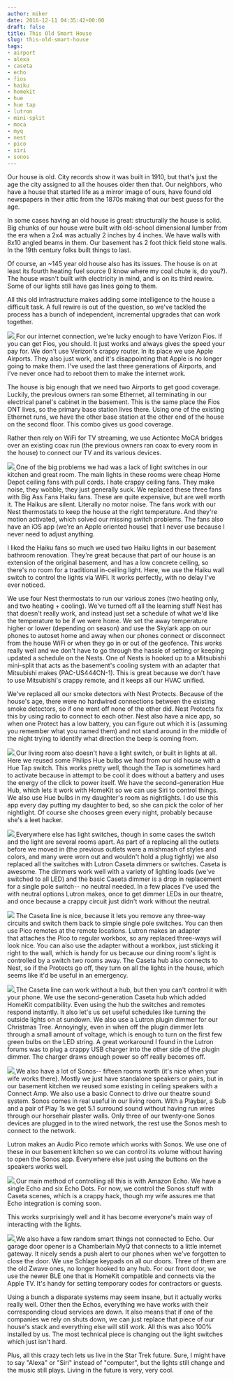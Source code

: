 ```yaml
---
author: miker
date: 2016-12-11 04:35:42+00:00
draft: false
title: This Old Smart House
slug: this-old-smart-house
tags:
- airport
- alexa
- caseta
- echo
- fios
- haiku
- homekit
- hue
- hue tap
- lutron
- mini-split
- moca
- myq
- nest
- pico
- siri
- sonos
---
```


Our house is old. City records show it was built in 1910, but that's just the age the city assigned to all the houses older then that. Our neighbors, who have a house that started life as a mirror image of ours, have found old newspapers in their attic from the 1870s making that our best guess for the age.

In some cases having an old house is great: structurally the house is solid. Big chunks of our house were built with old-school dimensional lumber from the era when a 2x4 was actually 2 inches by 4 inches. We have walls with 8x10 angled beams in them. Our basement has 2 foot thick field stone walls. In the 19th century folks built things to last.

Of course, an ~145 year old house also has its issues. The house is on at least its fourth heating fuel source (I know where my coal chute is, do you?). The house wasn't built with electricity in mind, and is on its third rewire. Some of our lights still have gas lines going to them.

All this old infrastructure makes adding some intelligence to the house a difficult task. A full rewire is out of the question, so we've tackled the process has a bunch of independent, incremental upgrades that can work together.

[![](http://miker.org/wp-content/uploads/2016/12/product_hero_image_2x-188x300.jpg)
](http://miker.org/this-old-smart-house/product_hero_image_2x/)For our internet connection, we're lucky enough to have Verizon Fios. If you can get Fios, you should. It just works and always gives the speed your pay for. We don't use Verizon's crappy router. In its place we use Apple Airports. They also just work, and it's disappointing that Apple is no longer going to make them. I've used the last three generations of Airports, and I've never once had to reboot them to make the internet work.

The house is big enough that we need two Airports to get good coverage. Luckily, the previous owners ran some Ethernet, all terminating in our electrical panel's cabinet in the basement. This is the same place the Fios ONT lives, so the primary base station lives there. Using one of the existing Ethernet runs, we have the other base station at the other end of the house on the second floor. This combo gives us good coverage.

Rather then rely on WiFi for TV streaming, we use Actiontec MoCA bridges over an existing coax run (the previous owners ran coax to every room in the house) to connect our TV and its various devices.

[![](http://miker.org/wp-content/uploads/2016/12/haiku60_cocoa_black_senseme_led-300x134.jpg)
](http://miker.org/this-old-smart-house/haiku60_cocoa_black_senseme_led/)One of the big problems we had was a lack of light switches in our kitchen and great room. The main lights in these rooms were cheap Home Depot ceiling fans with pull cords. I hate crappy ceiling fans. They make noise, they wobble, they just generally suck. We replaced these three fans with Big Ass Fans Haiku fans. These are quite expensive, but are well worth it. The Haikus are silent. Literally no motor noise. The fans work with our Nest thermostats to keep the house at the right temperature. And they're motion activated, which solved our missing switch problems. The fans also have an iOS app (we're an Apple oriented house) that I never use because I never need to adjust anything.

I liked the Haiku fans so much we used two Haiku lights in our basement bathroom renovation. They're great because that part of our house is an extension of the original basement, and has a low concrete ceiling, so there's no room for a traditional in-ceiling light. Here, we use the Haiku wall switch to control the lights via WiFi. It works perfectly, with no delay I've ever noticed.

We use four Nest thermostats to run our various zones (two heating only, and two heating + cooling). We've turned off all the learning stuff Nest has that doesn't really work, and instead just set a schedule of what we'd like the temperature to be if we were home. We set the away temperature higher or lower (depending on season) and use the Skylark app on our phones to autoset home and away when our phones connect or disconnect from the house WiFi or when they go in or out of the geofence. This works really well and we don't have to go through the hassle of setting or keeping updated a schedule on the Nests. One of Nests is hooked up to a Mitsubishi mini-split that acts as the basement's cooling system with an adapter that Mitsubishi makes (PAC-US444CN-1). This is great because we don't have to use Mitsubishi's crappy remote, and it keeps all our HVAC unified.

We've replaced all our smoke detectors with Nest Protects. Because of the house's age, there were no hardwired connections between the existing smoke detectors, so if one went off none of the other did. Nest Protects fix this by using radio to connect to each other. Nest also have a nice app, so when one Protect has a low battery, you can figure out which it is (assuming you remember what you named them) and not stand around in the middle of the night trying to identify what direction the beep is coming from.


[![](http://miker.org/wp-content/uploads/2016/12/hue-tap.png)
](http://miker.org/this-old-smart-house/hue-tap/)Our living room also doesn't have a light switch, or built in lights at all. Here we reused some Philips Hue bulbs we had from our old house with a Hue Tap switch. This works pretty well, though the Tap is sometimes hard to activate because in attempt to be cool it does without a battery and uses the energy of the click to power itself. We have the second-generation Hue Hub, which lets it work with HomeKit so we can use Siri to control things. We also use Hue bulbs in my daughter's room as nightlights. I do use this app every day putting my daughter to bed, so she can pick the color of her nightlight. Of course she chooses green every night, probably because she's a leet hacker.




[![](http://miker.org/wp-content/uploads/2016/12/IMG_0092-e1481423801886-247x300.jpg)
](http://miker.org/this-old-smart-house/img_0092/)Everywhere else has light switches, though in some cases the switch and the light are several rooms apart. As part of a replacing all the outlets before we moved in (the previous outlets were a mishmash of styles and colors, and many were worn out and wouldn't hold a plug tightly) we also replaced all the switches with Lutron Caseta dimmers or switches. Caseta is awesome. The dimmers work well with a variety of lighting loads (we've switched to all LED) and the basic Caseta dimmer is a drop in replacement for a single pole switch-- no neutral needed. In a few places I've used the with neutral options Lutron makes, once to get dimmer LEDs in our theatre, and once because a crappy circuit just didn't work without the neutral.




![](http://miker.org/wp-content/uploads/2016/12/51L-Rcx4bdL._SY355_-e1481424110884-156x300.jpg)
The Caseta line is nice, because it lets you remove any three-way circuits and switch them back to simple single pole switches. You can then use Pico remotes at the remote locations. Lutron makes an adapter that attaches the Pico to regular workbox, so any replaced three-ways will look nice. You can also use the adapter without a workbox, just sticking it right to the wall, which is handy for us because our dining room's light is controlled by a switch two rooms away. The Caseta hub also connects to Nest, so if the Protects go off, they turn on all the lights in the house, which seems like it'd be useful in an emergency.




[![](http://miker.org/wp-content/uploads/2016/12/IMG_0096-e1481430073928-300x268.jpg)
](http://miker.org/this-old-smart-house/img_0096/)The Caseta line can work without a hub, but then you can't control it with your phone. We use the second-generation Caseta hub which added HomeKit compatibility. Even using the hub the switches and remotes respond instantly. It also let's us set useful schedules like turning the outside lights on at sundown. We also use a Lutron plugin dimmer for our Christmas Tree. Annoyingly, even in when off the plugin dimmer lets through a small amount of voltage, which is enough to turn on the first few green bulbs on the LED string. A great workaround I found in the Lutron forums was to plug a crappy USB charger into the other side of the plugin dimmer. The charger draws enough power so off really becomes off.




[![](http://miker.org/wp-content/uploads/2016/12/Sonos-Full-Product-Lineup-300x185.png)
](http://miker.org/this-old-smart-house/sonos-full-product-lineup/)We also have a lot of Sonos-- fifteen rooms worth (it's nice when your wife works there). Mostly we just have standalone speakers or pairs, but in our basement kitchen we reused some existing in ceiling speakers with a Connect Amp. We also use a basic Connect to drive our theatre sound system. Sonos comes in real useful in our living room. With a Playbar, a Sub and a pair of Play 1s we get 5.1 surround sound without having run wires through our horsehair plaster walls. Only three of our twenty-one Sonos devices are plugged in to the wired network, the rest use the Sonos mesh to connect to the network.




Lutron makes an Audio Pico remote which works with Sonos. We use one of these in our basement kitchen so we can control its volume without having to open the Sonos app. Everywhere else just using the buttons on the speakers works well.




[![](http://miker.org/wp-content/uploads/2016/12/amazon_b00x4whp5e_echo_1187819-e1481427574306-170x300.jpg)
](http://miker.org/this-old-smart-house/amazon_b00x4whp5e_echo_1187819/)Our main method of controlling all this is with Amazon Echo. We have a single Echo and six Echo Dots. For now, we control the Sonos stuff with Caseta scenes, which is a crappy hack, though my wife assures me that Echo integration is coming soon.




This works surprisingly well and it has become everyone's main way of interacting with the lights.




[![](http://miker.org/wp-content/uploads/2016/12/IMG_0097-e1481430404585-225x300.jpg)
](http://miker.org/this-old-smart-house/img_0097/)We also have a few random smart things not connected to Echo. Our garage door opener is a Chamberlain MyQ that connects to a little internet gateway. It nicely sends a push alert to our phones when we've forgotten to close the door. We use Schlage keypads on all our doors. Three of them are the old Zwave ones, no longer hooked to any hub. For our front door, we use the newer BLE one that is HomeKit compatible and connects via the Apple TV. It's handy for setting temporary codes for contractors or guests.




Using a bunch a disparate systems may seem insane, but it actually works really well. Other then the Echos, everything we have works with their corresponding cloud services are down. It also means that if one of the companies we rely on shuts down, we can just replace that piece of our house's stack and everything else will still work. All this was also 100% installed by us. The most technical piece is changing out the light switches which just isn't hard.




Plus, all this crazy tech lets us live in the Star Trek future. Sure, I might have to say "Alexa" or "Siri" instead of "computer", but the lights still change and the music still plays. Living in the future is very, very cool.
